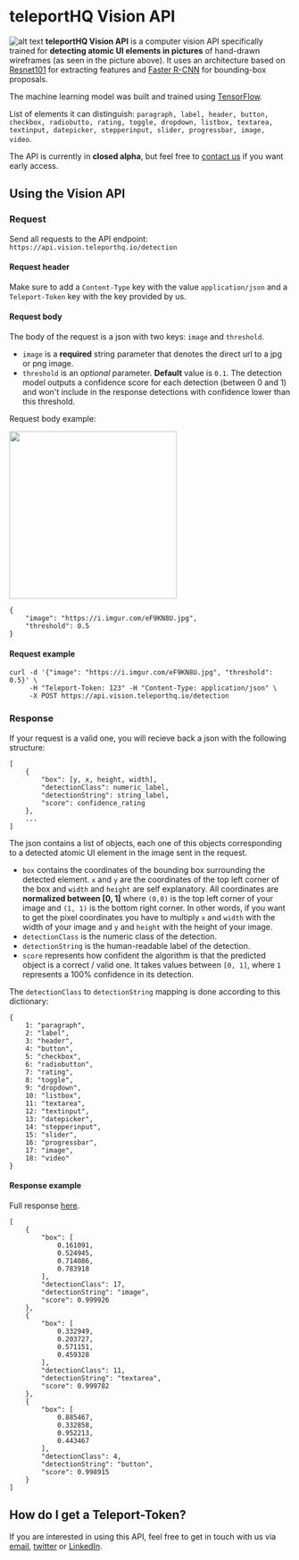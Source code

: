 # teleportHQ Vision API
![alt text](https://i.imgur.com/aOGNl7K.jpg "teleportHQ Vision API")
**teleportHQ Vision API** is a computer vision API specifically trained for **detecting atomic UI elements in pictures** of hand-drawn wireframes (as seen in the picture above). It uses an architecture based on [Resnet101](https://arxiv.org/abs/1512.03385) for extracting features and [Faster R-CNN](https://arxiv.org/abs/1506.01497) for bounding-box proposals. 

The machine learning model was built and trained using [TensorFlow](https://github.com/tensorflow/tensorflow).

List of elements it can distinguish: `paragraph, label, header, button, checkbox, radiobutto, rating, toggle, dropdown, listbox, textarea, textinput, datepicker, stepperinput, slider, progressbar, image, video`.

The API is currently in **closed alpha**, but feel free to [contact us](#how-do-i-get-a-teleport-token) if you want early access.
## Using the Vision API
### Request
Send all requests to the API endpoint: `https://api.vision.teleporthq.io/detection`
#### Request header
Make sure to add a `Content-Type` key with the value `application/json` and a `Teleport-Token` key with the key provided by us.
#### Request body
The body of the request is a json with two keys: `image` and `threshold`.
* `image` is a **required** string parameter that denotes the direct url to a jpg or png image.
* `threshold` is an *optional* parameter. **Default** value is `0.1`. The detection model outputs a confidence score for each detection (between 0 and 1) and won't include in the response detections with confidence lower than this threshold.

Request body example:

<img src="https://i.imgur.com/eF9KN8U.jpg" width="300" height="300">

```
{
    "image": "https://i.imgur.com/eF9KN8U.jpg", 
    "threshold": 0.5
}
```
#### Request example
```
curl -d '{"image": "https://i.imgur.com/eF9KN8U.jpg", "threshold": 0.5}' \
     -H "Teleport-Token: 123" -H "Content-Type: application/json" \ 
     -X POST https://api.vision.teleporthq.io/detection
```

### Response
If your request is a valid one, you will recieve back a json with the following structure:

```
[
    {
        "box": [y, x, height, width],
        "detectionClass": numeric_label,
        "detectionString": string_label,
        "score": confidence_rating
    },
    ...
]
```
The json contains a list of objects, each one of this objects corresponding to a detected atomic UI element in the image sent in the request.
* `box` contains the coordinates of the bounding box surrounding the detected element. `x` and `y` are the coordinates of the top left corner of the box and `width` and `height` are self explanatory. All coordinates are **normalized between [0, 1]** where `(0,0)` is the top left corner of your image and `(1, 1)` is the bottom right corner. In other words, if you want to get the pixel coordinates you have to multiply `x` and `width` with the width of your image and `y` and `height` with the height of your image.
* `detectionClass` is the numeric class of the detection.
* `detectionString` is the human-readable label of the detection.
* `score` represents how confident the algorithm is that the predicted object is a correct / valid one. It takes values between `[0, 1]`, where `1` represents a 100% confidence in its detection.

The `detectionClass` to `detectionString` mapping is done according to this dictionary:
```
{
    1: "paragraph",
    2: "label",
    3: "header",
    4: "button",
    5: "checkbox",
    6: "radiobutton",
    7: "rating",
    8: "toggle",
    9: "dropdown",
    10: "listbox",
    11: "textarea",
    12: "textinput",
    13: "datepicker",
    14: "stepperinput",
    15: "slider",
    16: "progressbar",
    17: "image",
    18: "video"
}
```

#### Response example
Full response [here](https://gist.github.com/raulincze/e285bec80178771cbfdf2fbbd0d6bc0b).
```
[
    {
        "box": [
            0.161091,
            0.524945,
            0.714086,
            0.783918
        ],
        "detectionClass": 17,
        "detectionString": "image",
        "score": 0.999926
    },
    {
        "box": [
            0.332949,
            0.203727,
            0.571151,
            0.459328
        ],
        "detectionClass": 11,
        "detectionString": "textarea",
        "score": 0.999782
    },
    {
        "box": [
            0.885467,
            0.332858,
            0.952213,
            0.443467
        ],
        "detectionClass": 4,
        "detectionString": "button",
        "score": 0.998915
    }
]
```

## How do I get a Teleport-Token?
If you are interested in using this API, feel free to get in touch with us via [email](mailto:paul.brie@teleporthq.io), [twitter](https://twitter.com/TeleportHQio) or [LinkedIn](https://www.linkedin.com/company/teleporthq/). 

